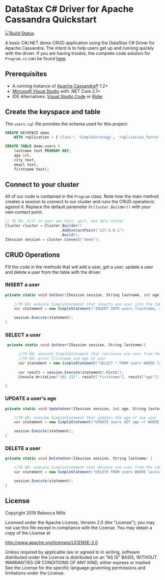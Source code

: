 # DataStax C# Driver for Apache Cassandra Quickstart

[![Build Status](https://travis-ci.org/beccam/quickstart-csharp.svg?branch=master)](https://travis-ci.org/beccam/quickstart-csharp)

A basic C#/.NET demo CRUD application using the DataStax C# Driver for Apache Cassandra. 
The intent is to help users get up and running quickly with the driver. 
If you are having trouble, the complete code solution for `Program.cs` can be found [here](https://gist.github.com/beccam/5abab3b4072d5a0027475481f1d5075f).

## Prerequisites
  * A running instance of [Apache Cassandra®](http://cassandra.apache.org/download/) 1.2+
  * [Mircosoft Visual Studio](https://visualstudio.microsoft.com/vs/) with .NET Core 2.1+
  * IDE Alternatives: [Visual Studio Code](https://code.visualstudio.com/) or [Rider](https://www.jetbrains.com/rider/)
  
  
## Create the keyspace and table
The `users.cql` file provides the schema used for this project:

```sql
CREATE KEYSPACE demo
    WITH replication = {'class': 'SimpleStrategy', 'replication_factor': '1'};

CREATE TABLE demo.users (
    lastname text PRIMARY KEY,
    age int,
    city text,
    email text,
    firstname text);
```

## Connect to your cluster

All of our code is contained in the `Program` class. 
Note how the main method creates a session to connect to our cluster and runs the CRUD operations against it. 
Replace the default parameter in `Cluster.Builder()` with your own contact point.

```csharp
// TO DO: Fill in your own host, port, and data center
Cluster cluster = Cluster.Builder()
                         .AddContactPoint("127.0.0.1")
                         .Build();
ISession session = cluster.Connect("demo");
```

## CRUD Operations
Fill the code in the methods that will add a user, get a user, update a user and delete a user from the table with the driver.

### INSERT a user
```csharp
private static void SetUser(ISession session, String lastname, int age, String city, String email, String firstname) {
    
    //TO DO: execute SimpleStatement that inserts one user into the table
    var statement = new SimpleStatement("INSERT INTO users (lastname, age, city, email, firstname) VALUES (?,?,?,?,?)", lastname, age, city, email, firstname);

    session.Execute(statement);
}
```
### SELECT a user
```csharp
 private static void GetUser(ISession session, String lastname){

      //TO DO: execute SimpleStatement that retrieves one user from the table
      //TO DO: print firstname and age of user
      var statement = new SimpleStatement("SELECT * FROM users WHERE lastname = ?", lastname);
      
      var result = session.Execute(statement).First();
      Console.WriteLine("{0} {1}", result["firstname"], result["age"]);

}
```

### UPDATE a user's age
```csharp
private static void UpdateUser(ISession session, int age, String lastname) {

    //TO DO: execute SimpleStatement that updates the age of one user
    var statement = new SimpleStatement("UPDATE users SET age =? WHERE lastname = ?", age, lastname);

    session.Execute(statement);
}
```   

### DELETE a user
```csharp
private static void DeleteUser(ISession session, String lastname) {

    //TO DO: execute SimpleStatement that deletes one user from the table
    var statement = new SimpleStatement("DELETE FROM users WHERE lastname = ?", lastname);

    session.Execute(statement);
}
```
 ## License
Copyright 2019 Rebecca Mills

Licensed under the Apache License, Version 2.0 (the "License");
you may not use this file except in compliance with the License.
You may obtain a copy of the License at

http://www.apache.org/licenses/LICENSE-2.0

Unless required by applicable law or agreed to in writing, software
distributed under the License is distributed on an "AS IS" BASIS,
WITHOUT WARRANTIES OR CONDITIONS OF ANY KIND, either express or implied.
See the License for the specific language governing permissions and
limitations under the License.   



